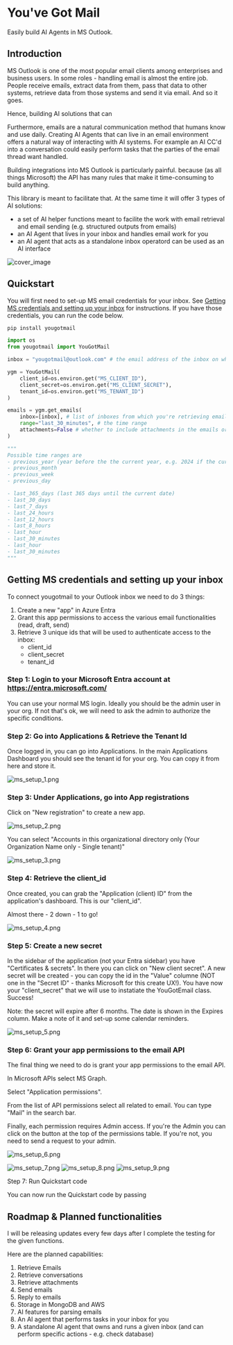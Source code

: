 # You've Got Mail

Easily build AI Agents in MS Outlook.

## Introduction

MS Outlook is one of the most popular email clients among enterprises and business users.
In some roles - handling email is almost the entire job. People receive emails, extract data from them, pass that data to other systems, retrieve data from those systems and send it via email. And so it goes.

Hence, building AI solutions that can 

Furthermore, emails are a natural communication method that humans know and use daily.
Creating AI Agents that can live in an email environment offers a natural way of interacting with AI systems. For example an AI CC'd into a conversation could easily perform tasks that the parties of the email thread want handled.

Building integrations into MS Outlook is particularly painful. because (as all things Microsoft) the API has many rules that make it time-consuming to build anything.

This library is meant to facilitate that. At the same time it will offer 3 types of AI solutions:
- a set of AI helper functions meant to facilite the work with email retrieval and email sending (e.g. structured outputs from emails)
- an AI Agent that lives in your inbox and handles email work for you
- an AI agent that acts as a standalone inbox operatord can be used as an AI interface

![cover_image](public/cover_image.png)

## Quickstart

You will first need to set-up MS email credentials for your inbox. See [Getting MS credentials and setting up your inbox](#getting-ms-credentials-and-setting-up-your-inbox) for instructions. If you have those credentials, you can run the code below.

```bash
pip install yougotmail
```

```python
import os
from yougotmail import YouGotMail

inbox = "yougotmail@outlook.com" # the email address of the inbox on which you will be operating

ygm = YouGotMail(
    client_id=os.environ.get("MS_CLIENT_ID"),
    client_secret=os.environ.get("MS_CLIENT_SECRET"),
    tenant_id=os.environ.get("MS_TENANT_ID")
)

emails = ygm.get_emails(
    inbox=[inbox], # list of inboxes from which you're retrieving emails
    range="last_30_minutes", # the time range 
    attachments=False # whether to include attachments in the emails or not
)

"""
Possible time ranges are
- previous_year (year before the the current year, e.g. 2024 if the current year is 2025)
- previous_month
- previous_week
- previous_day

- last_365_days (last 365 days until the current date)
- last_30_days
- last_7_days
- last_24_hours
- last_12_hours
- last_8_hours
- last_hour
- last_30_minutes
- last_hour
- last_30_minutes
"""
```

## Getting MS credentials and setting up your inbox

To connect yougotmail to your Outlook inbox we need to do 3 things:

1. Create a new "app" in Azure Entra  
2. Grant this app permissions to access the various email functionalities (read, draft, send)
3. Retrieve 3 unique ids that will be used to authenticate access to the inbox:
    - client_id
    - client_secret 
    - tenant_id

### Step 1: Login to your Microsoft Entra account at https://entra.microsoft.com/

You can use your normal MS login. Ideally you should be the admin user in your org. If not that's ok, we will need to ask the admin to authorize the specific conditions.

### Step 2: Go into Applications & Retrieve the Tenant Id

Once logged in, you can go into Applications. In the main Applications Dashboard you should see the tenant id for your org. You can copy it from here and store it.

![ms_setup_1.png](public/ms_setup_1.png)

### Step 3: Under Applications, go into App registrations

Click on "New registration" to create a new app.

![ms_setup_2.png](public/ms_setup_2.png)

You can select "Accounts in this organizational directory only (Your Organization Name only - Single tenant)"

![ms_setup_3.png](public/ms_setup_3.png)

### Step 4: Retrieve the client_id

Once created, you can grab the "Application (client) ID" from the application's dashboard. This is our "client_id".

Almost there - 2 down - 1 to go!

![ms_setup_4.png](public/ms_setup_4.png)

### Step 5: Create a new secret

In the sidebar of the application (not your Entra sidebar) you have "Certificates & secrets". In there you can click on "New client secret". A new secret will be created - you can copy the id in the "Value" columne (NOT one in the "Secret ID" - thanks Microsoft for this create UX!). You have now your "client_secret" that we will use to instatiate the YouGotEmail class. Success!

Note: the secret will expire after 6 months. The date is shown in the Expires column. Make a note of it and set-up some calendar reminders.

![ms_setup_5.png](public/ms_setup_5.png)

### Step 6: Grant your app permissions to the email API

The final thing we need to do is grant your app permissions to the email API. 

In Microsoft APIs select MS Graph.

Select "Application permissions".

From the list of API permissions select all related to email. You can type "Mail" in the search bar.

Finally, each permission requires Admin access. If you're the Admin you can click on the button at the top of the permissions table. If you're not, you need to send a request to your admin.

![ms_setup_6.png](public/ms_setup_6.png)

![ms_setup_7.png](public/ms_setup_7.png)
![ms_setup_8.png](public/ms_setup_8.png)
![ms_setup_9.png](public/ms_setup_9.png)

Step 7: Run Quickstart code

You can now run the Quickstart code by passing

## Roadmap & Planned functionalities

I will be releasing updates every few days after I complete the testing for the given functions.

Here are the planned capabilities:

1. Retrieve Emails
2. Retrieve conversations
3. Retrieve attachments
4. Send emails
5. Reply to emails
6. Storage in MongoDB and AWS
7. AI features for parsing emails
8. An AI agent that performs tasks in your inbox for you
9. A standalone AI agent that owns and runs a given inbox (and can perform specific actions - e.g. check database)
